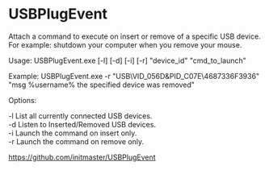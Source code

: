 # USBPlugEvent

Attach a command to execute on insert or remove of a specific USB device.
For example: shutdown your computer when you remove your mouse.

Usage: USBPlugEvent.exe [-l] [-d] [-i] [-r] "device_id" "cmd_to_launch"

Example: USBPlugEvent.exe -r "USB\VID_056D&PID_C07E\4687336F3936" "msg %username% the specified device was removed"

Options:

  -l  List all currently connected USB devices.  
  -d  Listen to Inserted/Removed USB devices.  
  -i  Launch the command on insert only.  
  -r  Launch the command on remove only.

https://github.com/initmaster/USBPlugEvent

